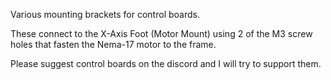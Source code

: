 Various mounting brackets for control boards.

These connect to the X-Axis Foot (Motor Mount) using 2 of the M3 screw holes that fasten the Nema-17 motor to the frame.

Please suggest control boards on the discord and I will try to support them.
